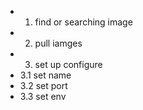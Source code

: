 

- 1. find or searching image
- 2. pull iamges
- 3. set up configure
- 3.1 set name
- 3.2 set port
- 3.3 set env